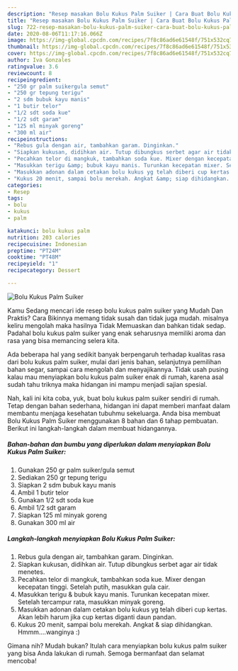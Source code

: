 ```yaml
---
description: "Resep masakan Bolu Kukus Palm Suiker | Cara Buat Bolu Kukus Palm Suiker Yang Enak Dan Mudah"
title: "Resep masakan Bolu Kukus Palm Suiker | Cara Buat Bolu Kukus Palm Suiker Yang Enak Dan Mudah"
slug: 722-resep-masakan-bolu-kukus-palm-suiker-cara-buat-bolu-kukus-palm-suiker-yang-enak-dan-mudah
date: 2020-08-06T11:17:16.066Z
image: https://img-global.cpcdn.com/recipes/7f8c86ad6e61548f/751x532cq70/bolu-kukus-palm-suiker-foto-resep-utama.jpg
thumbnail: https://img-global.cpcdn.com/recipes/7f8c86ad6e61548f/751x532cq70/bolu-kukus-palm-suiker-foto-resep-utama.jpg
cover: https://img-global.cpcdn.com/recipes/7f8c86ad6e61548f/751x532cq70/bolu-kukus-palm-suiker-foto-resep-utama.jpg
author: Iva Gonzales
ratingvalue: 3.6
reviewcount: 8
recipeingredient:
- "250 gr palm suikergula semut"
- "250 gr tepung terigu"
- "2 sdm bubuk kayu manis"
- "1 butir telor"
- "1/2 sdt soda kue"
- "1/2 sdt garam"
- "125 ml minyak goreng"
- "300 ml air"
recipeinstructions:
- "Rebus gula dengan air, tambahkan garam. Dinginkan."
- "Siapkan kukusan, didihkan air. Tutup dibungkus serbet agar air tidak menetes."
- "Pecahkan telor di mangkuk, tambahkan soda kue. Mixer dengan kecepatan tinggi. Setelah putih, masukkan gula cair."
- "Masukkan terigu &amp; bubuk kayu manis. Turunkan kecepatan mixer. Setelah tercampur rata, masukkan minyak goreng."
- "Masukkan adonan dalam cetakan bolu kukus yg telah diberi cup kertas. Akan lebih harum jika cup kertas diganti daun pandan."
- "Kukus 20 menit, sampai bolu merekah. Angkat &amp; siap dihidangkan. Hmmm....wanginya :)"
categories:
- Resep
tags:
- bolu
- kukus
- palm

katakunci: bolu kukus palm 
nutrition: 203 calories
recipecuisine: Indonesian
preptime: "PT24M"
cooktime: "PT48M"
recipeyield: "1"
recipecategory: Dessert

---
```



![Bolu Kukus Palm Suiker](https://img-global.cpcdn.com/recipes/7f8c86ad6e61548f/751x532cq70/bolu-kukus-palm-suiker-foto-resep-utama.jpg)

Kamu Sedang mencari ide resep bolu kukus palm suiker yang Mudah Dan Praktis? Cara Bikinnya memang tidak susah dan tidak juga mudah. misalnya keliru mengolah maka hasilnya Tidak Memuaskan dan bahkan tidak sedap. Padahal bolu kukus palm suiker yang enak seharusnya memiliki aroma dan rasa yang bisa memancing selera kita.

Ada beberapa hal yang sedikit banyak berpengaruh terhadap kualitas rasa dari bolu kukus palm suiker, mulai dari jenis bahan, selanjutnya pemilihan bahan segar, sampai cara mengolah dan menyajikannya. Tidak usah pusing kalau mau menyiapkan bolu kukus palm suiker enak di rumah, karena asal sudah tahu triknya maka hidangan ini mampu menjadi sajian spesial.




Nah, kali ini kita coba, yuk, buat bolu kukus palm suiker sendiri di rumah. Tetap dengan bahan sederhana, hidangan ini dapat memberi manfaat dalam membantu menjaga kesehatan tubuhmu sekeluarga. Anda bisa membuat Bolu Kukus Palm Suiker menggunakan 8 bahan dan 6 tahap pembuatan. Berikut ini langkah-langkah dalam membuat hidangannya.

<!--inarticleads1-->

##### Bahan-bahan dan bumbu yang diperlukan dalam menyiapkan Bolu Kukus Palm Suiker:

1. Gunakan 250 gr palm suiker/gula semut
1. Sediakan 250 gr tepung terigu
1. Siapkan 2 sdm bubuk kayu manis
1. Ambil 1 butir telor
1. Gunakan 1/2 sdt soda kue
1. Ambil 1/2 sdt garam
1. Siapkan 125 ml minyak goreng
1. Gunakan 300 ml air




<!--inarticleads2-->

##### Langkah-langkah menyiapkan Bolu Kukus Palm Suiker:

1. Rebus gula dengan air, tambahkan garam. Dinginkan.
1. Siapkan kukusan, didihkan air. Tutup dibungkus serbet agar air tidak menetes.
1. Pecahkan telor di mangkuk, tambahkan soda kue. Mixer dengan kecepatan tinggi. Setelah putih, masukkan gula cair.
1. Masukkan terigu &amp; bubuk kayu manis. Turunkan kecepatan mixer. Setelah tercampur rata, masukkan minyak goreng.
1. Masukkan adonan dalam cetakan bolu kukus yg telah diberi cup kertas. Akan lebih harum jika cup kertas diganti daun pandan.
1. Kukus 20 menit, sampai bolu merekah. Angkat &amp; siap dihidangkan. Hmmm....wanginya :)




Gimana nih? Mudah bukan? Itulah cara menyiapkan bolu kukus palm suiker yang bisa Anda lakukan di rumah. Semoga bermanfaat dan selamat mencoba!
